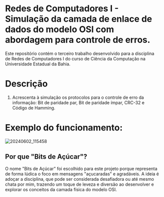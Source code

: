 # Redes de Computadores I - Simulação da camada de enlace de dados do modelo OSI com abordagem para controle de erros.

Este repositório contém o terceiro trabalho desenvolvido para a disciplina de Redes de Computadores I do curso de Ciência da Computação na Universidade Estadual da Bahia. 

# Descrição

1. Acrescenta à simulação os protocolos para o controle de erro da informação: Bit de paridade par, Bit de paridade ímpar, CRC-32 e Código de Hamming.

# Exemplo do funcionamento:

![20240602_115458](https://github.com/Livia003/redes-de-computadores-camada-enlace-controle-erros/assets/103139290/c02683b9-d853-4364-bbef-6b2e6d2b8db0)

## Por que "Bits de Açúcar"?

O nome "Bits de Açúcar" foi escolhido para este projeto porque representa de forma lúdica o foco em mensagens "açucaradas" e agradáveis. A ideia é adoçar a disciplina, que pode ser considerada desafiadora ou até mesmo chata por mim, trazendo um toque de leveza e diversão ao desenvolver e explorar os conceitos da camada física do modelo OSI.

